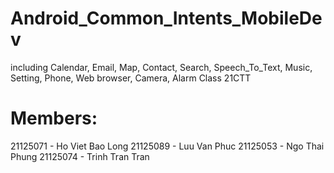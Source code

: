 # Android_Common_Intents_MobileDev
including Calendar, Email, Map, Contact, Search, Speech_To_Text, Music, Setting, Phone, Web browser, Camera, Alarm
Class 21CTT
# Members:
21125071 - Ho Viet Bao Long
21125089 - Luu Van Phuc
21125053 - Ngo Thai Phung
21125074 - Trinh Tran Tran
